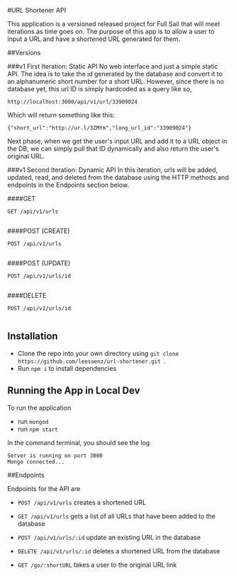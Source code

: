 #URL Shortener API

This application is a versioned released project for Full Sail that will meet iterations as time goes on.  The purpose of this app is to allow a user to input a URL and have a shortened URL generated for them.

##Versions

###v1 First Iteration: Static API
No web interface and just a simple static API.  The idea is to take the id generated by the database and convert it to an alphanumeric short number for a short URL.  However, since there is no database yet, this url ID is simply hardcoded as a query like so,

```
http://localhost:3000/api/v1/url/33909024
```

Which will return something like this:
```
{"short_url":"http://ur.l/3ZMYm","long_url_id":"33909024"}
```

Next phase, when we get the user's input URL and add it to a URL object in the DB, we can simply pull that ID dynamically and also return the user's original URL.

###v1 Second Iteration: Dynamic API
In this iteration, urls will be added, updated, read, and deleted from the database using the HTTP methods and endpoints in the Endpoints section below.

####GET
```
GET /api/v1/urls
```
```

```

####POST (CREATE)
```
POST /api/v1/urls
```
```

```

####POST (UPDATE)
```
POST /api/v1/urls/id
```
```

```

####DELETE
```
POST /api/v1/urls/id
```
```

```

## Installation

- Clone the repo into your own directory using `git clone https://github.com/leesaenz/url-shortener.git
`.
- Run `npm i` to install dependencies

## Running the App in Local Dev

To run the application

- run `mongod`
- run `npm start`

In the command terminal, you should see the log

```
Server is running on port 3000
Mongo connected...
```

##Endpoints

Endpoints for the API are

- `POST /api/v1/urls` creates a shortened URL

- `GET /api/v1/urls` gets a list of all URLs that have been added to the database 

- `POST /api/v1/urls/:id` update an existing URL in the database

- `DELETE /api/v1/urls/:id` deletes a shortened URL from the database

- `GET /go/:shortURL` takes a user to the original URL link